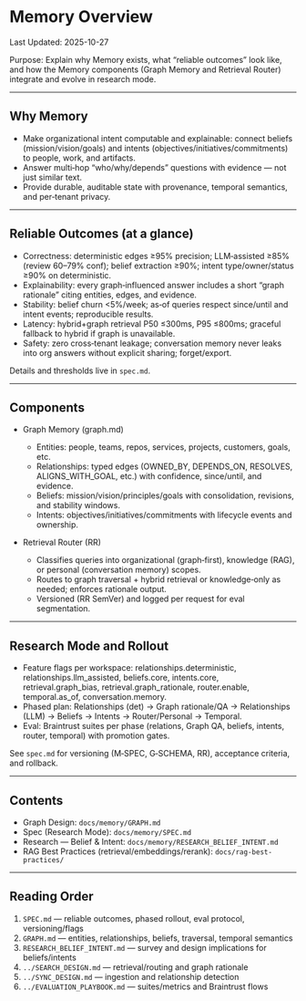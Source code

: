 # Memory Overview

Last Updated: 2025-10-27

Purpose: Explain why Memory exists, what “reliable outcomes” look like, and how the Memory components (Graph Memory and Retrieval Router) integrate and evolve in research mode.

---

## Why Memory

- Make organizational intent computable and explainable: connect beliefs (mission/vision/goals) and intents (objectives/initiatives/commitments) to people, work, and artifacts.
- Answer multi‑hop “who/why/depends” questions with evidence — not just similar text.
- Provide durable, auditable state with provenance, temporal semantics, and per‑tenant privacy.

---

## Reliable Outcomes (at a glance)

- Correctness: deterministic edges ≥95% precision; LLM‑assisted ≥85% (review 60–79% conf); belief extraction ≥90%; intent type/owner/status ≥90% on deterministic.
- Explainability: every graph‑influenced answer includes a short “graph rationale” citing entities, edges, and evidence.
- Stability: belief churn <5%/week; as‑of queries respect since/until and intent events; reproducible results.
- Latency: hybrid+graph retrieval P50 ≤300ms, P95 ≤800ms; graceful fallback to hybrid if graph is unavailable.
- Safety: zero cross‑tenant leakage; conversation memory never leaks into org answers without explicit sharing; forget/export.

Details and thresholds live in `spec.md`.

---

## Components

- Graph Memory (graph.md)
  - Entities: people, teams, repos, services, projects, customers, goals, etc.
  - Relationships: typed edges (OWNED_BY, DEPENDS_ON, RESOLVES, ALIGNS_WITH_GOAL, etc.) with confidence, since/until, and evidence.
  - Beliefs: mission/vision/principles/goals with consolidation, revisions, and stability windows.
  - Intents: objectives/initiatives/commitments with lifecycle events and ownership.

- Retrieval Router (RR)
  - Classifies queries into organizational (graph‑first), knowledge (RAG), or personal (conversation memory) scopes.
  - Routes to graph traversal + hybrid retrieval or knowledge‑only as needed; enforces rationale output.
  - Versioned (RR SemVer) and logged per request for eval segmentation.

---

## Research Mode and Rollout

- Feature flags per workspace: relationships.deterministic, relationships.llm_assisted, beliefs.core, intents.core, retrieval.graph_bias, retrieval.graph_rationale, router.enable, temporal.as_of, conversation.memory.
- Phased plan: Relationships (det) → Graph rationale/QA → Relationships (LLM) → Beliefs → Intents → Router/Personal → Temporal.
- Eval: Braintrust suites per phase (relations, Graph QA, beliefs, intents, router, temporal) with promotion gates.

See `spec.md` for versioning (M‑SPEC, G‑SCHEMA, RR), acceptance criteria, and rollback.

---

## Contents

- Graph Design: `docs/memory/GRAPH.md`
- Spec (Research Mode): `docs/memory/SPEC.md`
- Research — Belief & Intent: `docs/memory/RESEARCH_BELIEF_INTENT.md`
- RAG Best Practices (retrieval/embeddings/rerank): `docs/rag-best-practices/`

---

## Reading Order

1) `SPEC.md` — reliable outcomes, phased rollout, eval protocol, versioning/flags
2) `GRAPH.md` — entities, relationships, beliefs, traversal, temporal semantics
3) `RESEARCH_BELIEF_INTENT.md` — survey and design implications for beliefs/intents
4) `../SEARCH_DESIGN.md` — retrieval/routing and graph rationale
5) `../SYNC_DESIGN.md` — ingestion and relationship detection
6) `../EVALUATION_PLAYBOOK.md` — suites/metrics and Braintrust flows
